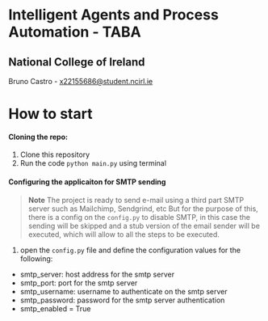 # Intelligent Agents and Process Automation - TABA
## National College of Ireland
Bruno Castro - x22155686@student.ncirl.ie

# How to start
#### Cloning the repo:
1) Clone this repository
2) Run the code ```python main.py``` using terminal

#### Configuring the applicaiton for SMTP sending

> **Note**
> The project is ready to send e-mail using a third part SMTP server such as Mailchimp, Sendgrind, etc
> But for the purpose of this, there is a config on the ```config.py``` to disable SMTP, in this case the sending will be skipped and a stub version of the email sender will be executed, which will allow to all the steps to be executed.


1) open the ```config.py``` file and define the configuration values for the following:
- smtp_server: host address for the smtp server
- smtp_port: port for the smtp server
- smtp_username: username to authenticate on the smtp server
- smtp_password: password for the smtp server authentication
- smtp_enabled = True
